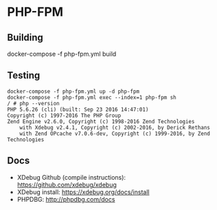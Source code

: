 PHP-FPM
=======

## Building

docker-compose -f php-fpm.yml build

## Testing

    docker-compose -f php-fpm.yml up -d php-fpm
    docker-compose -f php-fpm.yml exec --index=1 php-fpm sh
    / # php --version
    PHP 5.6.26 (cli) (built: Sep 23 2016 14:47:01)
    Copyright (c) 1997-2016 The PHP Group
    Zend Engine v2.6.0, Copyright (c) 1998-2016 Zend Technologies
        with Xdebug v2.4.1, Copyright (c) 2002-2016, by Derick Rethans
        with Zend OPcache v7.0.6-dev, Copyright (c) 1999-2016, by Zend Technologies

## Docs

- XDebug Github (compile instructions): https://github.com/xdebug/xdebug
- XDebug install: https://xdebug.org/docs/install
- PHPDBG: http://phpdbg.com/docs
